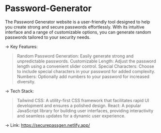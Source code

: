 # Password-Generator

The Password Generator website is a user-friendly tool designed to help you create strong and secure passwords effortlessly. With its intuitive interface and a range of customizable options, you can generate random passwords tailored to your security needs.

-> Key Features:

> Random Password Generation: Easily generate strong and unpredictable passwords.
> Customizable Length: Adjust the password length using a convenient slider control.
> Special Characters: Choose to include special characters in your password for added complexity.
> Numbers: Optionally add numbers to your password for increased diversity.

-> Tech Stack:

> Tailwind CSS: A utility-first CSS framework that facilitates rapid UI development and ensures a polished design.
> React: A popular JavaScript library for building user interfaces, providing interactivity and seamless updates for a dynamic user experience.

-> Link: https://securepassgen.netlify.app/
